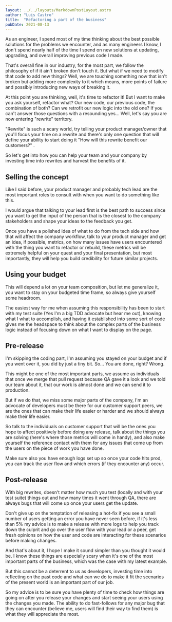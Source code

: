 ```yaml
---
layout: ../../layouts/MarkdownPostLayout.astro
author: "Luis Castro"
title:  "Refactoring a part of the business"
pubDate: 2021-08-13
---
```


As an engineer, I spend most of my time thinking about the best possible solutions for the problems we encounter, and as
many engineers I know, I don't spend nearly half of the time I spend on new solutions at updating, upgrading, and
overall improving previous code I made.

That's overall fine in our industry, for the most part, we follow the philosophy of if it ain't broken don't touch it.
But what if we need to modify that code to add new things? Well, we are touching something now that isn't broken but
adding more complexity to it which means, more points of failure and possibly introducing new ways of breaking it.

At this point you are thinking, well, it's time to refactor it! But I want to make you ask yourself, refactor what? Our
new code, our previous code, the combination of both? Can we retrofit our new logic into the old one? If you can't
answer those questions with a resounding yes... Well, let's say you are now entering "rewrite" territory.

"Rewrite" is such a scary world, try telling your product manager/owner that you'll focus your time on a rewrite and
there's only one question that will define your ability to start doing it "How will this rewrite benefit our customers?"
.

So let's get into how you can help your team and your company by investing time into rewrites and harvest the benefits
of it.

## Selling the concept

Like I said before, your product manager and probably tech lead are the most important roles to consult with when you
want to do something like this.

I would argue that talking to your lead first is the best path to success since you want to get the input of the person
that is the closest to the company stakeholders and shape your ideas to the feedback you get.

Once you have a polished idea of what to do from the tech side and how that will affect the company workflow, talk to
your product manager and get an idea, if possible, metrics, on how many issues have users encountered with the thing you
want to refactor or rebuild, these metrics will be extremely helpful on your quest and your final presentation, but most
importantly, they will help you build credibility for future similar projects.

## Using your budget

This will depend a lot on your team composition, but let me generalize it, you want to stay on your budgeted time frame,
so always give yourself some headroom.

The easiest way for me when assuming this responsibility has been to start with my test suite (Yes I'm a big TDD
advocate but hear me out), knowing what I what to accomplish, and having it established into some sort of code gives me
the headspace to think about the complex parts of the business logic instead of focusing down on what I want to display
on the page.

## Pre-release

I'm skipping the coding part, I'm assuming you stayed on your budget and if you went over it, you did by just a tiny
bit. So... You are done, right? Wrong.

This might be one of the most important parts, we assume as individuals that once we merge that pull request because QA
gave it a look and we told our team about it, that our work is almost done and we can send it to production.

But if we do that, we miss some major parts of the company, I'm an advocate of developers must be there for our customer
support peers, we are the ones that can make their life easier or harder and we should always make their life easier.

So talk to the individuals on customer support that will be the ones you hope to affect positively before doing any
release, talk about the things you are solving (here's where those metrics will come in handy), and also make yourself
the reference contact with them for any issues that come up from the users on the piece of work you have done.

Make sure also you have enough logs set up so once your code hits prod, you can track the user flow and which errors (if
they encounter any) occur.

## Post-release

With big rewrites, doesn't matter how much you test (locally and with your test suite) things out and how many times it
went through QA, there are always bugs that will come up once your users get the update.

Don't give up on the temptation of releasing a hot-fix if you see a small number of users getting an error you have
never seen before, if it's less than 5% my advice is to make a release with more logs to help you track down the culprit
and go over the user flow with your lead or a peer, get fresh opinions on how the user and code are interacting for
these scenarios before making changes.

And that's about it, I hope I make it sound simpler than you thought it would be. I know these things are especially
scary when it's one of the most important parts of the business, which was the case with my latest example.

But this cannot be a deterrent to us as developers, investing time into reflecting on the past code and what can we do
to make it fit the scenarios of the present world is an important part of our job.

So my advice is to be sure you have plenty of time to check how things are going on after you release your changes and
start seeing your users using the changes you made. The ability to do fast-follows for any major bug that they can
encounter (believe me, users will find their way to find them) is what they will appreciate the most.
